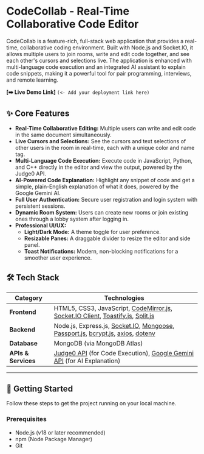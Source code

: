 # CodeCollab - Real-Time Collaborative Code Editor

CodeCollab is a feature-rich, full-stack web application that provides a real-time, collaborative coding environment. Built with Node.js and Socket.IO, it allows multiple users to join rooms, write and edit code together, and see each other's cursors and selections live. The application is enhanced with multi-language code execution and an integrated AI assistant to explain code snippets, making it a powerful tool for pair programming, interviews, and remote learning.

**[➡️ Live Demo Link]** `(<- Add your deployment link here)`


## ✨ Core Features

* **Real-Time Collaborative Editing:** Multiple users can write and edit code in the same document simultaneously.
* **Live Cursors and Selections:** See the cursors and text selections of other users in the room in real-time, each with a unique color and name tag.
* **Multi-Language Code Execution:** Execute code in JavaScript, Python, and C++ directly in the editor and view the output, powered by the Judge0 API.
* **AI-Powered Code Explanation:** Highlight any snippet of code and get a simple, plain-English explanation of what it does, powered by the Google Gemini AI.
* **Full User Authentication:** Secure user registration and login system with persistent sessions.
* **Dynamic Room System:** Users can create new rooms or join existing ones through a lobby system after logging in.
* **Professional UI/UX:**
    * **Light/Dark Mode:** A theme toggle for user preference.
    * **Resizable Panes:** A draggable divider to resize the editor and side panel.
    * **Toast Notifications:** Modern, non-blocking notifications for a smoother user experience.

## 🛠️ Tech Stack

| Category          | Technologies                                                                                           |
| ----------------- | ------------------------------------------------------------------------------------------------------ |
| **Frontend** | HTML5, CSS3, JavaScript, [CodeMirror.js](https://codemirror.net/), [Socket.IO Client](https://socket.io/), [Toastify.js](https://github.com/apvarun/toastify-js), [Split.js](https://split.js.org/) |
| **Backend** | Node.js, Express.js, [Socket.IO](https://socket.io/), [Mongoose](https://mongoosejs.com/), [Passport.js](http://www.passportjs.org/), [bcrypt.js](https://github.com/dcodeIO/bcrypt.js), [axios](https://axios-http.com/), [dotenv](https://github.com/motdotla/dotenv) |
| **Database** | MongoDB (via MongoDB Atlas)                                                                            |
| **APIs & Services** | [Judge0 API](https://rapidapi.com/judge0-official/api/judge0-ce) (for Code Execution), [Google Gemini API](https://aistudio.google.com/) (for AI Explanation) |

---

## 🚀 Getting Started

Follow these steps to get the project running on your local machine.

### Prerequisites

* Node.js (v18 or later recommended)
* npm (Node Package Manager)
* Git

